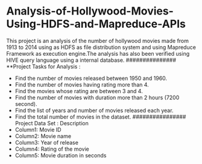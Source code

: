 # Analysis-of-Hollywood-Movies-Using-HDFS-and-Mapreduce-APIs
This project is an analysis of the number of hollywood movies made from 1913 to 2014 using as HDFS as file distribution system and using Mapreduce Framework as execution engine.The analysis has also been verified using HIVE query language using a internal database.
###############
**Project Tasks for Analysis  :
* Find the number of movies released between 1950 and 1960.
* Find the number of movies having rating more than 4.
* Find the movies whose rating are between 3 and 4.
* Find the number of movies with duration more than 2 hours (7200 second).
* Find the list of years and number of movies released each year.
* Find the total number of movies in the dataset.
################
Project Data Set : Description
* Column1: Movie ID
* Column2: Movie name
* Column3: Year of release
* Column4: Rating of the movie
* Column5: Movie duration in seconds
